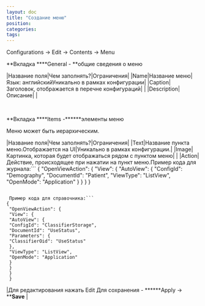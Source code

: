 ```yaml
---
layout: doc
title: "Создание меню"
position: 
categories: 
tags: 
---
```


Configurations -> Edit -> Contents -> Menu

**Вкладка ****General - **общие сведения о меню

|Название поля|Чем заполнять?|Ограничения|
|Name|Название меню|Язык: английскийУникально в рамках конфигурации|
|Caption|Заголовок, отображается в перечне конфигураций| |
|Description|Описание| |

 

**Вкладка ****Items -******элементы меню

Меню может быть иерархическим.

|Название поля|Чем заполнять?|Ограничения|
|Text|Название пункта меню.Отображается на UI|Уникально в рамках конфигурации.|
|Image|Картинка, которая будет отображаться рядом с пунктом меню| |
|Action|Действие, происходящее при нажатии на пункт меню.Пример кода для журнала:```
{
 "OpenViewAction": {
 "View": {
 "AutoView": {
 "ConfigId": "Demography",
 "DocumentId": "Patient",
 "ViewType": "ListView",
 "OpenMode": "Application"
 }
 }
 }
 }
```

 Пример кода для справочника:```
{
 "OpenViewAction": {
 "View": {
 "AutoView": {
 "ConfigId": "ClassifierStorage",
 "DocumentId": "UseStatus",
 "Parameters": {
 "ClassifierOid": "UseStatus"
 },
 "ViewType": "ListView",
 "OpenMode": "Application"
 }
 }
 }
 }
```

|Для редактирования нажать Edit Для сохранения - ******Apply -> ****Save** |

